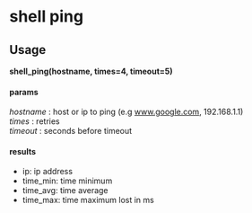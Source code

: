 # shell ping
## Usage
**shell_ping(hostname, times=4, timeout=5)**

#### params
*hostname* : host or ip to ping (e.g www.google.com, 192.168.1.1)<br/>
*times* : retries<br/>
*timeout* : seconds before timeout

#### results
* ip: ip address
* time_min: time minimum
* time_avg: time average
* time_max: time maximum lost in ms
